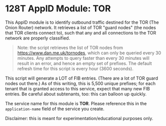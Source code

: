 # 128T AppID Module: TOR

This AppID module is to identify outbound traffic destined for the TOR (The Onion Router) network. It retrieves a list of TOR "guard nodes" (the nodes that TOR clients connect to), such that any and all connections to the TOR network are properly classified.

> Note: the script retrieves the list of TOR nodes from https://www.dan.me.uk/tornodes, which can only be queried every 30 minutes. Any attempts to query faster than every 30 minutes will result in an error, and hence an empty set of prefixes. The default refresh time for this script is every hour (3600 seconds).

This script will generate a LOT of FIB entries. (There are a lot of TOR guard nodes out there.) As of this writing, this is 5,500 unique prefixes; for each tenant that is granted access to this service, expect that many new FIB entries. Be careful about subtenants, too: this can balloon up quickly.

The service name for this module is **TOR**. Please reference this in the `application-name` field of the service you create.

Disclaimer: this is meant for experimentation/educational purposes only.
